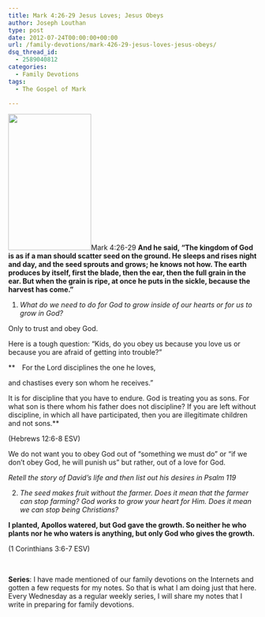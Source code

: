 ```yaml
---
title: Mark 4:26-29 Jesus Loves; Jesus Obeys
author: Joseph Louthan
type: post
date: 2012-07-24T00:00:00+00:00
url: /family-devotions/mark-426-29-jesus-loves-jesus-obeys/
dsq_thread_id:
  - 2589040812
categories:
  - Family Devotions
tags:
  - The Gospel of Mark

---
```

[<img class="alignright size-full wp-image-741" title="sower-icon" alt="" src="https://i2.wp.com/theologic.us/wp-content/uploads/2012/09/sower-icon.jpg?resize=168%2C276" width="168" height="276" data-recalc-dims="1" />][1]Mark 4:26-29 **And he said, “The kingdom of God is as if a man should scatter seed on the ground. He sleeps and rises night and day, and the seed sprouts and grows; he knows not how. The earth produces by itself, first the blade, then the ear, then the full grain in the ear. But when the grain is ripe, at once he puts in the sickle, because the harvest has come.”**

1. _What do we need to do for God to grow inside of our hearts or for us to grow in God?_

Only to trust and obey God.

Here is a tough question: &#8220;Kids, do you obey us because you love us or because you are afraid of getting into trouble?&#8221;

** For the Lord disciplines the one he loves,
  
and chastises every son whom he receives.”
  
It is for discipline that you have to endure. God is treating you as sons. For what son is there whom his father does not discipline? If you are left without discipline, in which all have participated, then you are illegitimate children and not sons.**
  
(Hebrews 12:6-8 ESV)

We do not want you to obey God out of &#8220;something we must do&#8221; or &#8220;if we don&#8217;t obey God, he will punish us&#8221; but rather, out of a love for God.

_Retell the story of David&#8217;s life and then list out his desires in Psalm 119_

2. _The seed makes fruit without the farmer. Does it mean that the farmer can stop farming? God works to grow your heart for Him. Does it mean we can stop being Christians?_

**I planted, Apollos watered, but God gave the growth. So neither he who plants nor he who waters is anything, but only God who gives the growth.**
  
(1 Corinthians 3:6-7 ESV)

&nbsp;

**Series**: I have made mentioned of our family devotions on the Internets and gotten a few requests for my notes. So that is what I am doing just that here. Every Wednesday as a regular weekly series, I will share my notes that I write in preparing for family devotions.

 [1]: https://i2.wp.com/theologic.us/wp-content/uploads/2012/09/sower-icon.jpg